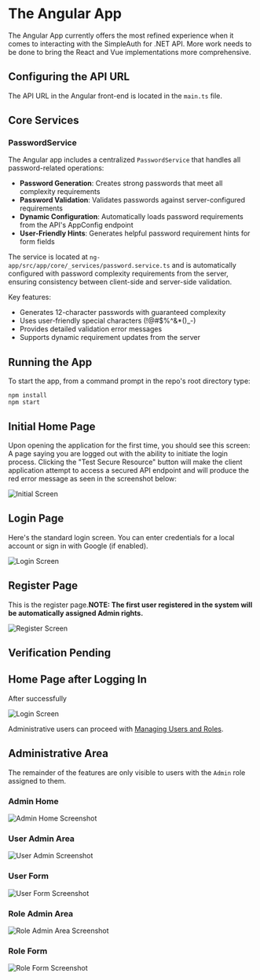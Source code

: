 # The Angular App

The Angular App currently offers the most refined experience when it comes to interacting with the SimpleAuth for .NET API. More work needs to be done to bring the React and Vue implementations more comprehensive.

## Configuring the API URL

The API URL in the Angular front-end is located in the `main.ts` file.

## Core Services

### PasswordService

The Angular app includes a centralized `PasswordService` that handles all password-related operations:

- **Password Generation**: Creates strong passwords that meet all complexity requirements
- **Password Validation**: Validates passwords against server-configured requirements
- **Dynamic Configuration**: Automatically loads password requirements from the API's AppConfig endpoint
- **User-Friendly Hints**: Generates helpful password requirement hints for form fields

The service is located at `ng-app/src/app/core/_services/password.service.ts` and is automatically configured with password complexity requirements from the server, ensuring consistency between client-side and server-side validation.

Key features:
- Generates 12-character passwords with guaranteed complexity
- Uses user-friendly special characters (!@#$%^&*()_-)
- Provides detailed validation error messages
- Supports dynamic requirement updates from the server

## Running the App

To start the app, from a command prompt in the repo's root directory type:

``` terminal
npm install
npm start
```

## Initial Home Page

Upon opening the application for the first time, you should see this screen: A page saying you are logged out with the ability to initiate the login process. Clicking the "Test Secure Resource" button will make the client application attempt to access a secured API endpoint and will produce the red error message as seen in the screenshot below:

![Initial Screen](./images/logged-out.png)

## Login Page

Here's the standard login screen. You can enter credentials for a local account or sign in with Google (if enabled).

![Login Screen](./images/login.png)

## Register Page

This is the register page.**NOTE: The first user registered in the system will be automatically assigned Admin rights.**

![Register Screen](./images/register.png)

## Verification Pending

## Home Page after Logging In

After successfully

![Login Screen](./images/logged-in.png)

Administrative users can proceed with [Managing Users and Roles](./user-role-admin.md).

## Administrative Area

The remainder of the features are only visible to users with the `Admin` role assigned to them.

### Admin Home

![Admin Home Screenshot](./images/admin-home.png)

### User Admin Area

![User Admin Screenshot](./images/admin-users.png)

### User Form

![User Form Screenshot](./images/user-form.png)

### Role Admin Area

![Role Admin Area Screenshot](./images/admin-roles.png)

### Role Form

![Role Form Screenshot](./images/role-form.png)
